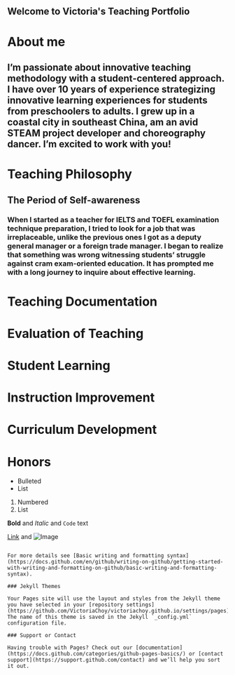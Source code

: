 ## Welcome to Victoria's Teaching Portfolio

# About me
## I’m passionate about innovative teaching methodology with a student-centered approach. I have over 10 years of experience strategizing innovative learning  experiences for students from preschoolers to adults. I grew up in a coastal city in southeast China, am an avid STEAM project developer and choreography dancer. I’m excited to work with you!

# Teaching Philosophy
## The Period of Self-awareness
### When I started as a teacher for IELTS and TOEFL examination technique preparation, I tried to look for a job that was irreplaceable, unlike the previous ones I got as a deputy general manager or a foreign trade manager. I began to realize that something was wrong witnessing students’ struggle against cram exam-oriented education. It has prompted me with a long journey to inquire about effective learning. 

# Teaching Documentation
# Evaluation of Teaching
# Student Learning 
# Instruction Improvement
# Curriculum Development
# Honors

- Bulleted
- List

1. Numbered
2. List

**Bold** and _Italic_ and `Code` text

[Link](url) and ![Image](src)
```

For more details see [Basic writing and formatting syntax](https://docs.github.com/en/github/writing-on-github/getting-started-with-writing-and-formatting-on-github/basic-writing-and-formatting-syntax).

### Jekyll Themes

Your Pages site will use the layout and styles from the Jekyll theme you have selected in your [repository settings](https://github.com/VictoriaChoy/victoriachoy.github.io/settings/pages). The name of this theme is saved in the Jekyll `_config.yml` configuration file.

### Support or Contact

Having trouble with Pages? Check out our [documentation](https://docs.github.com/categories/github-pages-basics/) or [contact support](https://support.github.com/contact) and we’ll help you sort it out.
